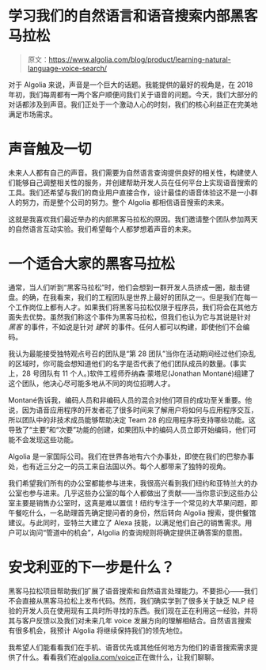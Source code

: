 # 学习我们的自然语言和语音搜索内部黑客马拉松

> 原文：<https://www.algolia.com/blog/product/learning-natural-language-voice-search/>

对于 Algolia 来说，声音是一个巨大的话题。我能提供的最好的视角是，在 2018 年初，我们每周都有一两个客户顺便问我们关于语音的问题。今天，我们大部分的对话都涉及到声音。我们正处于一个激动人心的时刻，我们的核心利益正在完美地满足市场需求。

# [](#voice-touches-on-everything)声音触及一切

未来人人都有自己的声音。我们需要为自然语言查询提供良好的相关性，构建使人们能够自己调整相关性的服务，并创建帮助开发人员在任何平台上实现语音搜索的工具。我们还希望与我们的商业用户直接合作，设计最佳的语音体验这不是一小群人的努力，而是整个公司的努力。整个 Algolia 都相信语音搜索的未来。

这就是我喜欢我们最近举办的内部黑客马拉松的原因。我们邀请整个团队参加两天的自然语言互动实验。我们希望每个人都梦想着声音的未来。

# [](#a-hackathon-for-everybody)一个适合大家的黑客马拉松

通常，当人们听到“黑客马拉松”时，他们会想到一群开发人员挤成一圈，敲击键盘。的确，在我看来，我们的工程团队是世界上最好的团队之一。但是我们在每一个工作岗位上都有人才。如果我们将黑客马拉松仅限于程序员，我们将会在其他方面失去优势。虽然我们称这个事件为黑客马拉松，但我们也认为它与其说是针对 *黑客* 的事件，不如说是针对 *建筑* 的事件。任何人都可以构建，即使他们不会编码。

我认为最能接受独特观点号召的团队是“第 28 团队”当你在活动期间经过他们杂乱的区域时，你可能会想知道他们的名字是否代表了他们团队成员的数量。(事实上，28 号团队有 11 个人。)软件工程师乔纳森·蒙塔尼(Jonathan Montané)组建了这个团队，他决心尽可能多地从不同的岗位招聘人才。

Montané告诉我，编码人员和非编码人员的混合对他们项目的成功至关重要。他说，因为语音应用程序的开发者花了很多时间来了解用户将如何与应用程序交互，所以团队中的非技术成员能够帮助决定 Team 28 的应用程序将支持哪些功能。这导致了“主要”和“次要”功能的创建，如果团队中的编码人员立即开始编码，他们可能不会发现这些功能。

Algolia 是一家国际公司。我们在世界各地有六个办事处，即使在我们的巴黎办事处，也有近三分之一的员工来自法国以外。每个人都带来了独特的视角。

我们希望我们所有的办公室都能参与进来，我很高兴看到我们纽约和亚特兰大的办公室也参与进来。几乎这些办公室的每个人都做出了贡献——当你意识到这些办公室主要是销售办公室时，这真是难以置信！纽约专注于一个常见的大苹果问题，即午餐吃什么，一名助理首先确定提问者的身份，然后转向 Algolia 搜索，提供餐馆建议。与此同时，亚特兰大建立了 Alexa 技能，以满足他们自己的销售需求。用户可以询问“管道中的机会”，Algolia 的查询规则将确定提供正确答案的意图。

# [](#whats-next-for-algolia)安戈利亚的下一步是什么？

黑客马拉松项目帮助我们扩展了语音搜索和自然语言处理能力。不要担心——我们不会直接从黑客马拉松上发布代码。然而，我们确实学到了很多关于缺乏 NLP 经验的开发人员在使用现有工具时所寻找的东西。我们现在正在利用这一经验，并将其与客户反馈以及我们对未来几年 voice 发展方向的理解相结合。自然语言搜索有很多机会，我预计 Algolia 将继续保持我们的领先地位。

我希望人们能看看我们在手机、语音优先或其他任何地方为他们的语音搜索需求提供了什么。看看我们在[algolia.com/voice](https://www.algolia.com/solutions/voice-search)正在做什么，让我们聊聊。